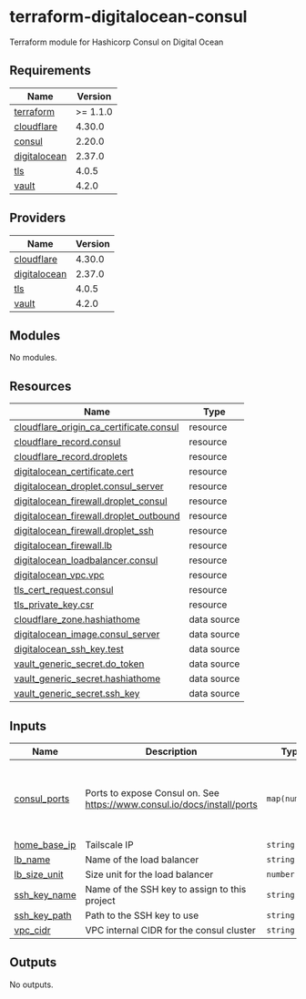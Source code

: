 # terraform-digitalocean-consul
Terraform module for Hashicorp Consul on Digital Ocean

<!-- BEGIN_TF_DOCS -->
## Requirements

| Name | Version |
|------|---------|
| <a name="requirement_terraform"></a> [terraform](#requirement\_terraform) | >= 1.1.0 |
| <a name="requirement_cloudflare"></a> [cloudflare](#requirement\_cloudflare) | 4.30.0 |
| <a name="requirement_consul"></a> [consul](#requirement\_consul) | 2.20.0 |
| <a name="requirement_digitalocean"></a> [digitalocean](#requirement\_digitalocean) | 2.37.0 |
| <a name="requirement_tls"></a> [tls](#requirement\_tls) | 4.0.5 |
| <a name="requirement_vault"></a> [vault](#requirement\_vault) | 4.2.0 |

## Providers

| Name | Version |
|------|---------|
| <a name="provider_cloudflare"></a> [cloudflare](#provider\_cloudflare) | 4.30.0 |
| <a name="provider_digitalocean"></a> [digitalocean](#provider\_digitalocean) | 2.37.0 |
| <a name="provider_tls"></a> [tls](#provider\_tls) | 4.0.5 |
| <a name="provider_vault"></a> [vault](#provider\_vault) | 4.2.0 |

## Modules

No modules.

## Resources

| Name | Type |
|------|------|
| [cloudflare_origin_ca_certificate.consul](https://registry.terraform.io/providers/cloudflare/cloudflare/4.30.0/docs/resources/origin_ca_certificate) | resource |
| [cloudflare_record.consul](https://registry.terraform.io/providers/cloudflare/cloudflare/4.30.0/docs/resources/record) | resource |
| [cloudflare_record.droplets](https://registry.terraform.io/providers/cloudflare/cloudflare/4.30.0/docs/resources/record) | resource |
| [digitalocean_certificate.cert](https://registry.terraform.io/providers/digitalocean/digitalocean/2.37.0/docs/resources/certificate) | resource |
| [digitalocean_droplet.consul_server](https://registry.terraform.io/providers/digitalocean/digitalocean/2.37.0/docs/resources/droplet) | resource |
| [digitalocean_firewall.droplet_consul](https://registry.terraform.io/providers/digitalocean/digitalocean/2.37.0/docs/resources/firewall) | resource |
| [digitalocean_firewall.droplet_outbound](https://registry.terraform.io/providers/digitalocean/digitalocean/2.37.0/docs/resources/firewall) | resource |
| [digitalocean_firewall.droplet_ssh](https://registry.terraform.io/providers/digitalocean/digitalocean/2.37.0/docs/resources/firewall) | resource |
| [digitalocean_firewall.lb](https://registry.terraform.io/providers/digitalocean/digitalocean/2.37.0/docs/resources/firewall) | resource |
| [digitalocean_loadbalancer.consul](https://registry.terraform.io/providers/digitalocean/digitalocean/2.37.0/docs/resources/loadbalancer) | resource |
| [digitalocean_vpc.vpc](https://registry.terraform.io/providers/digitalocean/digitalocean/2.37.0/docs/resources/vpc) | resource |
| [tls_cert_request.consul](https://registry.terraform.io/providers/hashicorp/tls/4.0.5/docs/resources/cert_request) | resource |
| [tls_private_key.csr](https://registry.terraform.io/providers/hashicorp/tls/4.0.5/docs/resources/private_key) | resource |
| [cloudflare_zone.hashiathome](https://registry.terraform.io/providers/cloudflare/cloudflare/4.30.0/docs/data-sources/zone) | data source |
| [digitalocean_image.consul_server](https://registry.terraform.io/providers/digitalocean/digitalocean/2.37.0/docs/data-sources/image) | data source |
| [digitalocean_ssh_key.test](https://registry.terraform.io/providers/digitalocean/digitalocean/2.37.0/docs/data-sources/ssh_key) | data source |
| [vault_generic_secret.do_token](https://registry.terraform.io/providers/hashicorp/vault/4.2.0/docs/data-sources/generic_secret) | data source |
| [vault_generic_secret.hashiathome](https://registry.terraform.io/providers/hashicorp/vault/4.2.0/docs/data-sources/generic_secret) | data source |
| [vault_generic_secret.ssh_key](https://registry.terraform.io/providers/hashicorp/vault/4.2.0/docs/data-sources/generic_secret) | data source |

## Inputs

| Name | Description | Type | Default | Required |
|------|-------------|------|---------|:--------:|
| <a name="input_consul_ports"></a> [consul\_ports](#input\_consul\_ports) | Ports to expose Consul on. See https://www.consul.io/docs/install/ports | `map(number)` | <pre>{<br>  "dns": 8600,<br>  "http": 8500,<br>  "serf-lan": 8301,<br>  "server": 8300<br>}</pre> | no |
| <a name="input_home_base_ip"></a> [home\_base\_ip](#input\_home\_base\_ip) | Tailscale IP | `string` | n/a | yes |
| <a name="input_lb_name"></a> [lb\_name](#input\_lb\_name) | Name of the load balancer | `string` | `"consul-lb"` | no |
| <a name="input_lb_size_unit"></a> [lb\_size\_unit](#input\_lb\_size\_unit) | Size unit for the load balancer | `number` | `1` | no |
| <a name="input_ssh_key_name"></a> [ssh\_key\_name](#input\_ssh\_key\_name) | Name of the SSH key to assign to this project | `string` | `"consul-key"` | no |
| <a name="input_ssh_key_path"></a> [ssh\_key\_path](#input\_ssh\_key\_path) | Path to the SSH key to use | `string` | `"~/.ssh/dokey.pub"` | no |
| <a name="input_vpc_cidr"></a> [vpc\_cidr](#input\_vpc\_cidr) | VPC internal CIDR for the consul cluster | `string` | `"10.10.20.0/24"` | no |

## Outputs

No outputs.
<!-- END_TF_DOCS -->